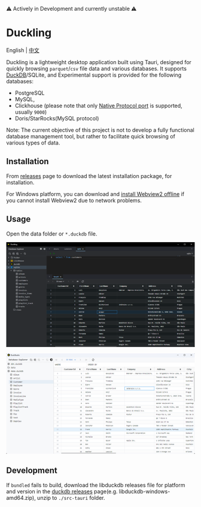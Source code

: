 ⚠️ Actively in Development and currently unstable ⚠️

# Duckling

English | [中文](./README.zh.md)

Duckling is a lightweight desktop application built using Tauri, designed for quickly browsing `parquet`/`csv` file data and various databases.
It supports [DuckDB](https://github.com/duckdb/duckdb)/SQLite, and Experimental support is provided for the following databases:

- PostgreSQL
- MySQL,
- Clickhouse (please note that only [Native Protocol port](https://clickhouse.com/docs/en/guides/sre/network-ports) is supported, usually `9000`)
- Doris/StarRocks(MySQL protocol)

Note: The current objective of this project is not to develop a fully functional database management tool, but rather to facilitate quick browsing of various types of data.

## Installation

From [releases](https://github.com/l1xnan/Duckling/releases) page to download the latest installation package, for
installation.

For Windows platform, you can download
and [install Webview2 offline]((https://developer.microsoft.com/en-us/microsoft-edge/webview2/#download-section)) if you
cannot install Webview2 due to network problems.

## Usage

Open the data folder or `*.duckdb` file.

![screenshot-dark](./assets/screenshot-dark.png)

![screenshot](./assets/screenshot.png)

## Development

If `bundled` fails to build, download the libduckdb releases file for platform and version
in the [duckdb releases](https://github.com/duckdb/duckdb/releases) page(e.g. libduckdb-windows-amd64.zip), unzip to `./src-tauri` folder.
